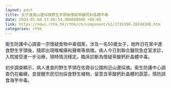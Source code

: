 ```yaml
---
layout: post
title: 女子進食山邊採摘野生芋頭後懷疑草酸鈣針晶體中毒　
date: 2024-01-08 17:06:54.000000000 +08:00
link: https://news.rthk.hk/rthk/ch/component/k2/1735390-20240108.htm
categories: rthk
---
```


衞生防護中心調查一宗懷疑食物中毒個案，涉及一名50歲女子，她昨日在家中進食野生芋頭後，隨即出現喉嚨痛和聲嘶等病徵。病人今日到聯合醫院急症室求診，入院接受進一步治療，現時情況穩定。臨床診斷為懷疑草酸鈣針晶體中毒。

初步調查顯示，病人進食的野生芋頭在佐敦谷公園附近山邊採摘。衞生防護中心調查仍在繼續，並提醒市民切勿採食野生植物，留意含草酸鈣針晶體的蔬菜，慎防誤食海芋中毒。
